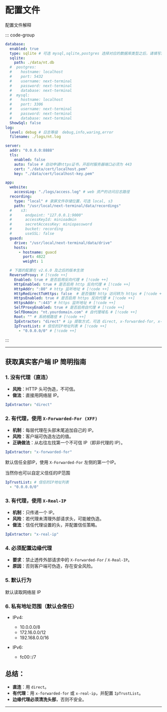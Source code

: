 # 配置文件

配置文件解释

::: code-group 

```yaml [config.yaml]
database:
  enabled: true
  type: sqlite # 可选 mysql,sqlite,postgres 选择对应的数据库类型之后，请填写对应的数据库配置
  sqlite:
    path: ./data/nt.db
  #  postgres:
  #    hostname: localhost
  #    port: 5432
  #    username: next-terminal
  #    password: next-terminal
  #    database: next-terminal
  #  mysql:
  #    hostname: localhost
  #    port: 3306
  #    username: next-terminal
  #    password: next-terminal
  #    database: next-terminal
  ShowSql: false
log:
  level: debug # 日志等级  debug,info,waring,error
  filename: ./logs/nt.log

server:
  addr: "0.0.0.0:8888"
  tls:
    enabled: false
    auto: false # 自动申请https证书，开启时服务器端口必须为 443
    cert: "./data/cert/localhost.pem"
    key: "./data/cert/localhost-key.pem"

app:
  website:
    accessLog: "./logs/access.log" # web 资产的访问日志路径
  recording:
    type: "local" # 录屏文件存储位置，可选 local, s3
    path: "/usr/local/next-terminal/data/recordings"
  #    s3:
  #      endpoint: "127.0.0.1:9000"
  #      accessKeyId: minioadmin
  #      secretAccessKey: miniopassword
  #      bucket: recording
  #      useSSL: false
  guacd:
    drive: "/usr/local/next-terminal/data/drive"
    hosts:
      - hostname: guacd
        port: 4822
        weight: 1

  # 下面的配置在 v2.6.0 及之后的版本生效
  ReverseProxy: # [!code ++]
    Enabled: true # 是否启用反向代理 # [!code ++]
    HttpEnabled: true # 是否启用 http 反向代理 # [!code ++]
    HttpAddr: ":80" # http 监听地址 # [!code ++]
    HttpRedirectToHttps: false  # 是否强制 http 访问转为 https # [!code ++]
    HttpsEnabled: true # 是否启用 https 反向代理 # [!code ++]
    HttpsAddr: ":443" # https 监听地址 # [!code ++]
    SelfProxyEnabled: true # 是否启用自代理 # [!code ++]
    SelfDomain: "nt.yourdomain.com" # 自代理域名 # [!code ++]
    Root: "" # 系统根路径 # [!code ++]
    IpExtractor: "direct" # ip 提取方式，可选 direct, x-forwarded-for, x-real-ip # [!code ++]
    IpTrustList: # 信任的IP地址列表 # [!code ++]
      - "0.0.0.0/0" # [!code ++]
```
:::

---

## 获取真实客户端 IP 简明指南

### 1. 没有代理（直连）

* **风险**：HTTP 头可伪造，不可信。
* **做法**：直接用网络层 IP。

```yaml
IpExtractor: "direct"
```

### 2. 有代理，使用 `X-Forwarded-For (XFF)`

* **机制**：每层代理在头部末尾追加自己的 IP。
* **风险**：客户端可伪造左边的值。
* **正确做法**：从右往左找第一个不可信 IP（即非代理的 IP）。

```yaml
IpExtractor: "x-forwarded-for"
```

默认信任全部IP，使用 `X-Forwarded-For` 左侧的第一个IP。

当然你也可以自定义信任的IP范围
```yaml
IpTrustList: # 信任的IP地址列表
  - "0.0.0.0/0"
```

### 3. 有代理，使用 `X-Real-IP`

* **机制**：只传递一个 IP。
* **风险**：若代理未清理外部请求头，可能被伪造。
* **做法**：信任代理设置的头，并配置信任策略。

```yaml
IpExtractor: "x-real-ip"
```

### 4. 必须配置边缘代理

* **要求**：禁止透传外部请求中的 `X-Forwarded-For` / `X-Real-IP`。
* **原因**：否则客户端可伪造，存在安全风险。

### 5. 默认行为

默认读取网络层 IP

### 6. 私有地址范围（默认会信任）

* IPv4:

    * 10.0.0.0/8
    * 172.16.0.0/12
    * 192.168.0.0/16
* IPv6:

    * fc00::/7

## 总结：

* **直连**：用 `direct`。
* **有代理**：用 `x-forwarded-for` 或 `x-real-ip`，并配置 `IpTrustList`。
* **边缘代理必须清洗头部**，否则不安全。

---